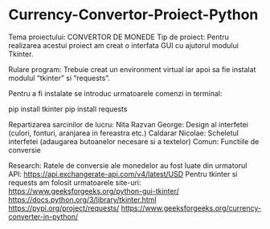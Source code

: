 # Currency-Convertor-Proiect-Python
Tema proiectului:
CONVERTOR DE MONEDE
Tip de proiect:
Pentru realizarea acestui proiect am creat o interfata GUI cu ajutorul modului Tkinter.

Rulare program:
Trebuie creat un environment virtual iar apoi sa fie instalat modulul “tkinter” si “requests”. 

Pentru a fi instalate se introduc urmatoarele comenzi in terminal:

pip install tkinter
pip install requests

Repartizarea sarcinilor de lucru:
Nita Razvan George: Design al interfetei (culori, fonturi, aranjarea in fereastra etc.)
Caldarar Nicolae: Scheletul interfetei (adaugarea butoanelor necesare si a textelor)
Comun: Functiile de conversie

Research:
Ratele de conversie ale monedelor au fost luate din urmatorul API:
https://api.exchangerate-api.com/v4/latest/USD
Pentru tkinter si requests am folosit urmatoarele site-uri:
https://www.geeksforgeeks.org/python-gui-tkinter/
https://docs.python.org/3/library/tkinter.html
https://pypi.org/project/requests/
https://www.geeksforgeeks.org/currency-converter-in-python/
